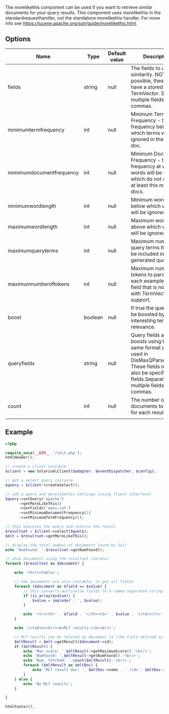 The morelikethis component can be used if you want to retrieve similar documents for your query results. This component uses morelikethis in the standardrequesthandler, not the standalone morelikethis handler. For more info see <https://lucene.apache.org/solr/guide/morelikethis.html>.

Options
-------

| Name                     | Type    | Default value | Description                                                                                                                                                                  |
|--------------------------|---------|---------------|------------------------------------------------------------------------------------------------------------------------------------------------------------------------------|
| fields                   | string  | null          | The fields to use for similarity. NOTE: if possible, these should have a stored TermVector. Separate multiple fields with commas.                                            |
| minimumtermfrequency     | int     | null          | Minimum Term Frequency - the frequency below which terms will be ignored in the source doc.                                                                                  |
| mimimumdocumentfrequency | int     | null          | Minimum Document Frequency - the frequency at which words will be ignored which do not occur in at least this many docs.                                                     |
| minimumwordlength        | int     | null          | Minimum word length below which words will be ignored.                                                                                                                       |
| maximumwordlength        | int     | null          | Maximum word length above which words will be ignored.                                                                                                                       |
| maximumqueryterms        | int     | null          | Maximum number of query terms that will be included in any generated query.                                                                                                  |
| maximumnumberoftokens    | int     | null          | Maximum number of tokens to parse in each example doc field that is not stored with TermVector support.                                                                      |
| boost                    | boolean | null          | If true the query will be boosted by the interesting term relevance.                                                                                                         |
| queryfields              | string  | null          | Query fields and their boosts using the same format as that used in DisMaxQParserPlugin. These fields must also be specified in fields.Separate multiple fields with commas. |
| count                    | int     | null          | The number of similar documents to return for each result                                                                                                                    |
||

Example
-------

```php
<?php

require_once(__DIR__.'/init.php');
htmlHeader();

// create a client instance
$client = new Solarium\Client($adapter, $eventDispatcher, $config);

// get a select query instance
$query = $client->createSelect();

// add a query and morelikethis settings (using fluent interface)
$query->setQuery('apache')
      ->getMoreLikeThis()
      ->setFields('manu,cat')
      ->setMinimumDocumentFrequency(1)
      ->setMinimumTermFrequency(1);

// this executes the query and returns the result
$resultset = $client->select($query);
$mlt = $resultset->getMoreLikeThis();

// display the total number of documents found by Solr
echo 'NumFound: '.$resultset->getNumFound();

// show documents using the resultset iterator
foreach ($resultset as $document) {

    echo '<hr/><table>';

    // the documents are also iterable, to get all fields
    foreach ($document as $field => $value) {
        // this converts multivalue fields to a comma-separated string
        if (is_array($value)) {
            $value = implode(', ', $value);
        }

        echo '<tr><th>' . $field . '</th><td>' . $value . '</td></tr>';
    }

    echo '</table><br/><b>MLT results:</b><br/>';

    // MLT results can be fetched by document id (the field defined as uniquekey in this schema)
    $mltResult = $mlt->getResult($document->id);
    if ($mltResult) {
        echo 'Max score: '.$mltResult->getMaximumScore().'<br/>';
        echo 'NumFound: '.$mltResult->getNumFound().'<br/>';
        echo 'Num. fetched: '.count($mltResult).'<br/>';
        foreach ($mltResult as $mltDoc) {
            echo 'MLT result doc: '. $mltDoc->name . ' (id='. $mltDoc->id . ')<br/>';
        }
    } else {
        echo 'No MLT results';
    }

}

htmlFooter();

```
